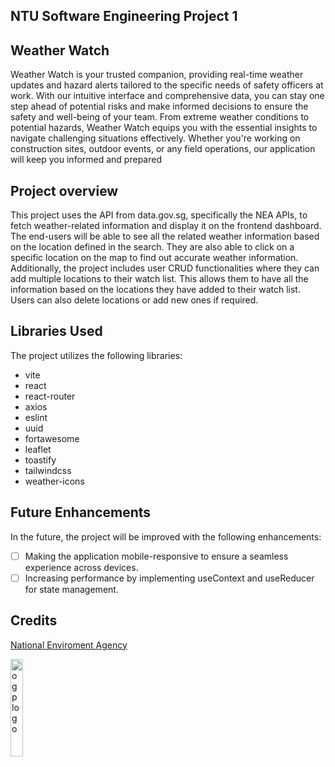 ## NTU Software Engineering Project 1

## Weather Watch

Weather Watch is your trusted companion, providing real-time weather updates and hazard alerts tailored to the specific needs of safety officers at work.
With our intuitive interface and comprehensive data, you can stay one step ahead of potential risks and make informed decisions to ensure the safety and well-being of your team. From extreme weather conditions to potential hazards, Weather Watch equips you with the essential insights to navigate challenging situations effectively. Whether you're working on construction sites, outdoor events, or any field operations, our application will keep you informed and prepared

## Project overview

This project uses the API from data.gov.sg, specifically the NEA APIs, to fetch weather-related information and display it on the frontend dashboard. The end-users will be able to see all the related weather information based on the location defined in the search. They are also able to click on a specific location on the map to find out accurate weather information. Additionally, the project includes user CRUD functionalities where they can add multiple locations to their watch list. This allows them to have all the information based on the locations they have added to their watch list. Users can also delete locations or add new ones if required.

## Libraries Used

The project utilizes the following libraries:

- vite
- react
- react-router
- axios
- eslint
- uuid
- fortawesome
- leaflet
- toastify
- tailwindcss
- weather-icons

## Future Enhancements

In the future, the project will be improved with the following enhancements:

- [ ] Making the application mobile-responsive to ensure a seamless experience across devices.
- [ ] Increasing performance by implementing useContext and useReducer for state management.

<!-- > ![ntu-project1-weather-watch](https://socialify.git.ci/JustenMX/ntu-project1-weather-watch/image?font=Raleway&forks=1&language=1&name=1&pattern=Plus&pulls=1&stargazers=1&theme=Auto) -->

## Credits

[National Enviroment Agency](https://beta.data.gov.sg/datasets/)

<img src="https://d33wubrfki0l68.cloudfront.net/17db5b93c652e8401162c9c49bd337dad3433f74/6780e/images/ogp-logo-spacing.png" alt="ogp logo"  width="20%" height="20%">

